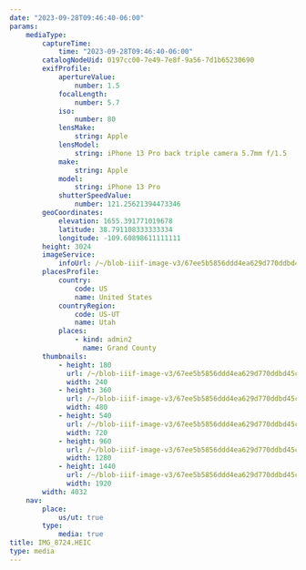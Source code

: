 ```yaml
---
date: "2023-09-28T09:46:40-06:00"
params:
    mediaType:
        captureTime:
            time: "2023-09-28T09:46:40-06:00"
        catalogNodeUid: 0197cc00-7e49-7e8f-9a56-7d1b65230690
        exifProfile:
            apertureValue:
                number: 1.5
            focalLength:
                number: 5.7
            iso:
                number: 80
            lensMake:
                string: Apple
            lensModel:
                string: iPhone 13 Pro back triple camera 5.7mm f/1.5
            make:
                string: Apple
            model:
                string: iPhone 13 Pro
            shutterSpeedValue:
                number: 121.25621394473346
        geoCoordinates:
            elevation: 1655.391771019678
            latitude: 38.791108333333334
            longitude: -109.60898611111111
        height: 3024
        imageService:
            infoUrl: /~/blob-iiif-image-v3/67ee5b5856ddd4ea629d770ddbd45c15514f0c5d7cf346191cbed03625d4cd7f/info.json
        placesProfile:
            country:
                code: US
                name: United States
            countryRegion:
                code: US-UT
                name: Utah
            places:
                - kind: admin2
                  name: Grand County
        thumbnails:
            - height: 180
              url: /~/blob-iiif-image-v3/67ee5b5856ddd4ea629d770ddbd45c15514f0c5d7cf346191cbed03625d4cd7f/full/240%2C180/0/default.jpg
              width: 240
            - height: 360
              url: /~/blob-iiif-image-v3/67ee5b5856ddd4ea629d770ddbd45c15514f0c5d7cf346191cbed03625d4cd7f/full/480%2C360/0/default.jpg
              width: 480
            - height: 540
              url: /~/blob-iiif-image-v3/67ee5b5856ddd4ea629d770ddbd45c15514f0c5d7cf346191cbed03625d4cd7f/full/720%2C540/0/default.jpg
              width: 720
            - height: 960
              url: /~/blob-iiif-image-v3/67ee5b5856ddd4ea629d770ddbd45c15514f0c5d7cf346191cbed03625d4cd7f/full/1280%2C960/0/default.jpg
              width: 1280
            - height: 1440
              url: /~/blob-iiif-image-v3/67ee5b5856ddd4ea629d770ddbd45c15514f0c5d7cf346191cbed03625d4cd7f/full/1920%2C1440/0/default.jpg
              width: 1920
        width: 4032
    nav:
        place:
            us/ut: true
        type:
            media: true
title: IMG_8724.HEIC
type: media
---
```

